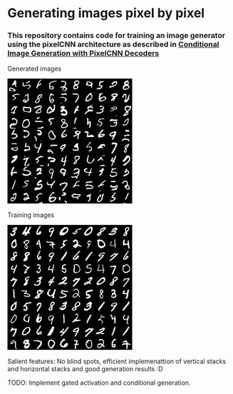 # Generating images pixel by pixel
### This repository contains code for training an image generator using the pixelCNN architecture as described in [Conditional Image Generation with PixelCNN Decoders](https://arxiv.org/abs/1606.05328)

Generated images

![Generated images](output/generated_only_images.jpg)

Training images

![Training images](output/training_images.jpg)













Salient features: No blind spots, efficient implemenattion of vertical stacks and horizontal stacks and good generation results :D

TODO: Implement gated activation and conditional generation.
